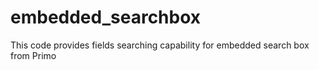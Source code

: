 # embedded_searchbox
This code provides fields searching capability for embedded search box from Primo
